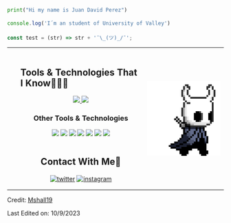 ```python
print("Hi my name is Juan David Perez")
```
```javascript
console.log('I´m an student of University of Valley')

const test = (str) => str + '¯\_(ツ)_/¯';
```

<div>
  <table>
    <tr>
      <td>
        <div>
          <a align="left">
            <!--Tecnologias-->
            <div id="user-content-toc">
              <ul align="center">
                <summary><h2 style="display: inline-block">Tools & Technologies That I Know👨🏻‍💻</h2></summary>
                <a href="https://skillicons.dev">
                  <img src="https://skillicons.dev/icons?i=java,ps,py,js,git&perline=14" />
                  <img src="https://skillicons.dev/icons?i=vscode,postgres,wordpress,idea,figma&perline=14" />
                </a>
                <summary><h3 style="display: inline-block">Other Tools & Technologies</h3></summary>
                <div id="user-content-toc">
                  <img src="https://img.shields.io/badge/github-181717.svg?&style=for-the-badge&logo=github&logoColor=white"/>
                  <img src="https://img.shields.io/badge/blockbench-1E93D9.svg?&style=for-the-badge&logo=blockbench&logoColor=white"/>
                  <img src="https://img.shields.io/badge/wondershare filmora-07273D.svg?&style=for-the-badge&logo=wondersharefilmora&logoColor=white"/>
                  <img src="https://img.shields.io/badge/obsstudio-302E31.svg?&style=for-the-badge&logo=obsstudio&logoColor=white"/>
                  <img src="https://img.shields.io/badge/jira-0052CC.svg?&style=for-the-badge&logo=jira&logoColor=white"/>
                  <img src="https://img.shields.io/badge/adobe XD-FF61F6.svg?&style=for-the-badge&logo=adobexd&logoColor=white"/>
                  <img src="https://img.shields.io/badge/adobe premier-9999FF.svg?&style=for-the-badge&logo=adobepremierepro&logoColor=white"/>
                </div>
              </ul>
            </div>
            <!--Contacto-->
            <div id="user-content-toc">
              <ul align="center">
                <summary><h2 style="display: inline-block">Contact With Me🤝</h2></summary>
                <a href="https://skillicons.dev">
                  <a href="https://twitter.com/Marahall_" target="blank"><img align="center" src="https://skillicons.dev/icons?i=twitter" alt="twitter" height="50" width="50"/></a> 
                  <a href="https://www.instagram.com/judape.z_11/" target="blank"><img align="center" src="https://skillicons.dev/icons?i=instagram" alt="instagram" height="50" width="50"/></a>
                </a>
              </ul>
            </div>
      </td>
      <td>
        <img align="right" width="300" alt="GIF" src="https://raw.githubusercontent.com/TanZng/TanZng/master/assets/hollor_knight3.gif"/>
      </td>
    </tr>
  </table>
</div>



Credit: [Mshall19](https://github.com/Mshall19)

Last Edited on: 10/9/2023
